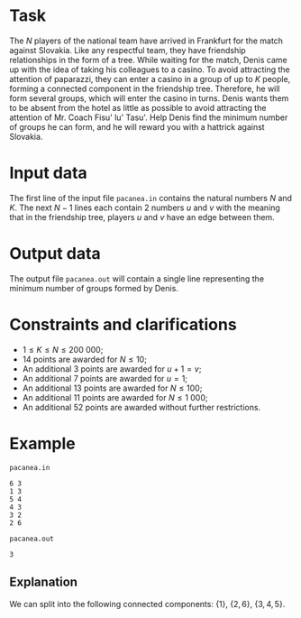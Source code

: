 # Task

The $N$ players of the national team have arrived in Frankfurt for the match against Slovakia. Like any respectful team, they have friendship relationships in the form of a tree. While waiting for the match, Denis came up with the idea of taking his colleagues to a casino. To avoid attracting the attention of paparazzi, they can enter a casino in a group of up to $K$ people, forming a connected component in the friendship tree. Therefore, he will form several groups, which will enter the casino in turns. Denis wants them to be absent from the hotel as little as possible to avoid attracting the attention of Mr. Coach Fisu' lu' Tasu'.
Help Denis find the minimum number of groups he can form, and he will reward you with a hattrick against Slovakia.

# Input data

The first line of the input file `pacanea.in` contains the natural numbers $N$ and $K$. The next $N-1$ lines each contain 2 numbers $u$ and $v$ with the meaning that in the friendship tree, players $u$ and $v$ have an edge between them.

# Output data

The output file `pacanea.out` will contain a single line representing the minimum number of groups formed by Denis.

# Constraints and clarifications

* $1 \leq K \leq N \leq 200\ 000$;
* $14$ points are awarded for $N \leq 10$;
* An additional $3$ points are awarded for $u + 1 = v$;
* An additional $7$ points are awarded for $u = 1$;
* An additional $13$ points are awarded for $N \leq 100$;
* An additional $11$ points are awarded for $N \leq 1\ 000$;
* An additional $52$ points are awarded without further restrictions.

# Example

`pacanea.in`
```
6 3
1 3
5 4
4 3
3 2
2 6
```

`pacanea.out`
```
3
```

## Explanation

We can split into the following connected components: $\{1\}$, $\{2, 6\}$, $\{3, 4, 5\}$.
